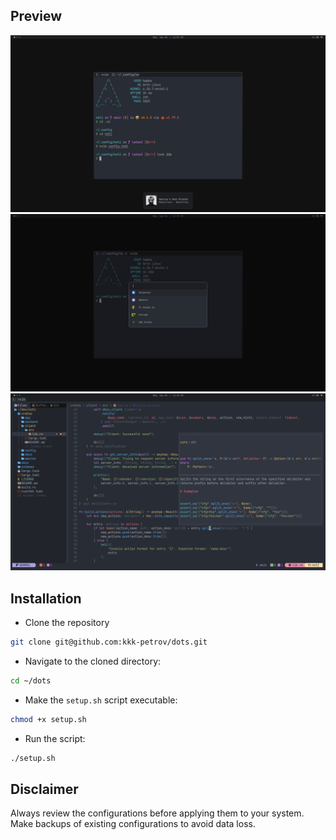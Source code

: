 ## Preview
![preview-1](./assets/previews/1.png)
![preview-2](./assets/previews/2.png)
![preview-3](./assets/previews/3.png)


## Installation
- Clone the repository
```sh
git clone git@github.com:kkk-petrov/dots.git
```

- Navigate to the cloned directory:
```sh
cd ~/dots
```


- Make the `setup.sh` script executable:
```sh
chmod +x setup.sh
```


- Run the script:
```sh
./setup.sh
```


## Disclaimer
Always review the configurations before applying them to your system. Make backups of existing configurations to avoid data loss.
